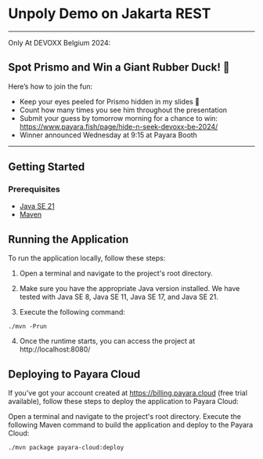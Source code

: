# Unpoly Demo on Jakarta REST

----
Only At DEVOXX Belgium 2024:
## Spot Prismo and Win a Giant Rubber Duck! 🎉
Here’s how to join the fun:

* Keep your eyes peeled for Prismo hidden in my slides 👀
* Count how many times you see him throughout the presentation
* Submit your guess by tomorrow morning for a chance to win: https://www.payara.fish/page/hide-n-seek-devoxx-be-2024/
* Winner announced Wednesday at 9:15 at Payara Booth
----

## Getting Started

### Prerequisites

- [Java SE 21](https://adoptium.net/?variant=openjdk21)
- [Maven](https://maven.apache.org/download.cgi)

## Running the Application

To run the application locally, follow these steps:

1. Open a terminal and navigate to the project's root directory.

2. Make sure you have the appropriate Java version installed. We have tested with Java SE 8, Java SE 11, Java SE 17, and Java SE 21.

3. Execute the following command:

```
./mvn -Prun
```

4. Once the runtime starts, you can access the project at http://localhost:8080/

## Deploying to Payara Cloud
If you've got your account created at https://billing.payara.cloud (free trial available), follow these steps to deploy the application to Payara Cloud:

Open a terminal and navigate to the project's root directory.
Execute the following Maven command to build the application and deploy to the Payara Cloud:

```
./mvn package payara-cloud:deploy
```